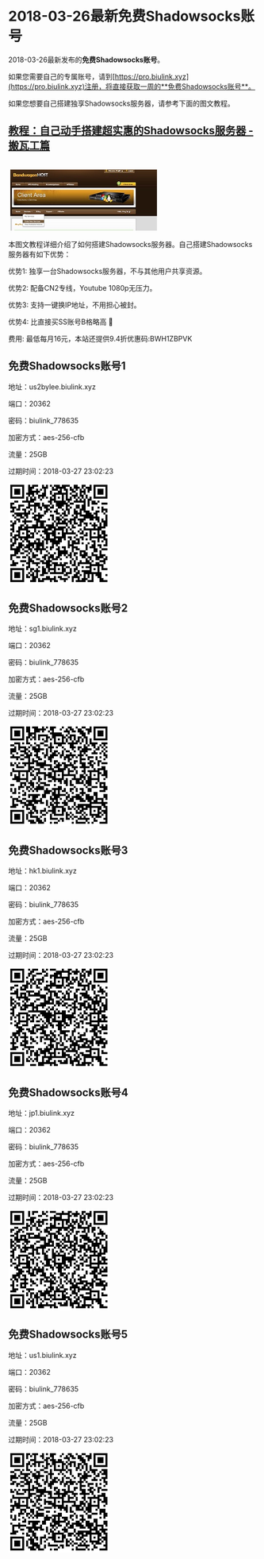 # 2018-03-26最新**免费Shadowsocks账号**

2018-03-26最新发布的**免费Shadowsocks账号**。

如果您需要自己的专属账号，请到[https://pro.biulink.xyz](https://pro.biulink.xyz)注册，将直接获取一周的**免费Shadowsocks账号**。

如果您想要自己搭建独享Shadowsocks服务器，请参考下面的图文教程。

## [教程：自己动手搭建超实惠的Shadowsocks服务器 - 搬瓦工篇](https://github.com/Biulink/ShadowsocksTutorials/blob/master/%E6%95%99%E6%82%A8%E8%87%AA%E5%B7%B1%E5%8A%A8%E6%89%8B%E6%90%AD%E5%BB%BA%E8%B6%85%E5%AE%9E%E6%83%A0%E7%9A%84Shadowsocks%E6%9C%8D%E5%8A%A1%E5%99%A8%20-%20%E6%90%AC%E7%93%A6%E5%B7%A5%E7%AF%87.md)
    
  ![免费Shadowsocks账号](../bandwagon/WechatIMG23_small.jpeg)
  
  本图文教程详细介绍了如何搭建Shadowsocks服务器。自己搭建Shadowsocks服务器有如下优势：

  优势1: 独享一台Shadowsocks服务器，不与其他用户共享资源。

  优势2: 配备CN2专线，Youtube 1080p无压力。

  优势3: 支持一键换IP地址，不用担心被封。

  优势4: 比直接买SS账号B格略高 🙂

  费用: 最低每月16元，本站还提供9.4折优惠码:BWH1ZBPVK  
## 免费Shadowsocks账号1

地址：us2bylee.biulink.xyz

端口：20362

密码：biulink_778635

加密方式：aes-256-cfb

流量：25GB

过期时间：2018-03-27 23:02:23

![免费Shadowsocks账号](../qrcode/eb785320-ab9b-4429-9e9b-869191deacfb.png)

## 免费Shadowsocks账号2

地址：sg1.biulink.xyz

端口：20362

密码：biulink_778635

加密方式：aes-256-cfb

流量：25GB

过期时间：2018-03-27 23:02:23

![免费Shadowsocks账号](../qrcode/2669ca45-0fd0-4bf8-b7f3-ec6baafe6cfe.png)

## 免费Shadowsocks账号3

地址：hk1.biulink.xyz

端口：20362

密码：biulink_778635

加密方式：aes-256-cfb

流量：25GB

过期时间：2018-03-27 23:02:23

![免费Shadowsocks账号](../qrcode/375cc70d-8e34-4c25-8777-81f068a85c00.png)

## 免费Shadowsocks账号4

地址：jp1.biulink.xyz

端口：20362

密码：biulink_778635

加密方式：aes-256-cfb

流量：25GB

过期时间：2018-03-27 23:02:23

![免费Shadowsocks账号](../qrcode/c88b14c6-ea2c-435a-bb4c-010ba5862ff5.png)

## 免费Shadowsocks账号5

地址：us1.biulink.xyz

端口：20362

密码：biulink_778635

加密方式：aes-256-cfb

流量：25GB

过期时间：2018-03-27 23:02:23

![免费Shadowsocks账号](../qrcode/ee23681d-83b0-4a76-823c-293d4f592bf9.png)

